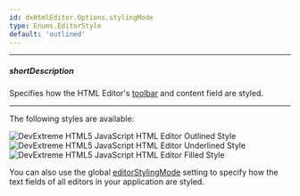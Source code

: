 ```yaml
---
id: dxHtmlEditor.Options.stylingMode
type: Enums.EditorStyle
default: 'outlined'
---
```

---
##### shortDescription
Specifies how the HTML Editor's [toolbar](/api-reference/10%20UI%20Components/dxHtmlEditor/1%20Configuration/toolbar '/Documentation/ApiReference/UI_Components/dxHtmlEditor/Configuration/toolbar/') and content field are styled.

---
The following styles are available: 

![DevExtreme HTML5 JavaScript HTML Editor Outlined Style](/images/htmlEditor/styling_modes/htmEditor_stylingMode_outlined.png)
![DevExtreme HTML5 JavaScript HTML Editor Underlined Style](/images/htmlEditor/styling_modes/htmEditor_stylingMode_underlined.png)
![DevExtreme HTML5 JavaScript HTML Editor Filled Style](/images/htmlEditor/styling_modes/htmEditor_stylingMode_filled.png)

You can also use the global [editorStylingMode](/api-reference/50%20Common/Object%20Structures/GlobalConfig/editorStylingMode.md '/Documentation/ApiReference/Common/Object_Structures/GlobalConfig/#editorStylingMode') setting to specify how the text fields of all editors in your application are styled.
